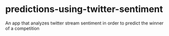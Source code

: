 # predictions-using-twitter-sentiment
An app that analyzes twitter stream sentiment in order to predict the winner of a competition
